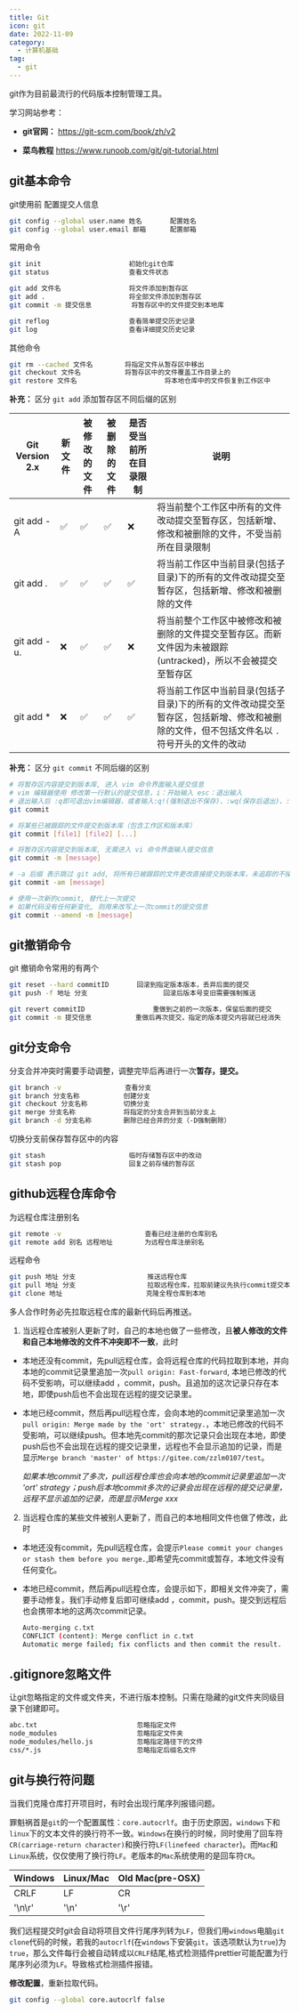 ```yaml
---
title: Git
icon: git
date: 2022-11-09
category:
  - 计算机基础
tag:
  - git
---
```


git作为目前最流行的代码版本控制管理工具。

学习网站参考：

- **git官网：** <https://git-scm.com/book/zh/v2>

- **菜鸟教程** <https://www.runoob.com/git/git-tutorial.html>

## git基本命令

git使用前 配置提交人信息

```bash
git config --global user.name 姓名       配置姓名
git config --global user.email 邮箱      配置邮箱
```

常用命令

```bash
git init                      初始化git仓库
git status                    查看文件状态

git add 文件名                	将文件添加到暂存区
git add .                     将全部文件添加到暂存区
git commit -m 提交信息     		将暂存区中的文件提交到本地库

git reflog                    查看简单提交历史记录
git log                       查看详细提交历史记录
```

其他命令

```bash
git rm --cached 文件名        将指定文件从暂存区中移出
git checkout 文件名           将暂存区中的文件覆盖工作目录上的
git restore 文件名						 将本地仓库中的文件恢复到工作区中
```





**补充：** 区分 `git add` 添加暂存区不同后缀的区别

| Git Version 2.x | 新文件 | 被修改的文件 | 被删除的文件 | 是否受当前所在目录限制 | 说明                                                         |
| --------------- | ------ | ------------ | ------------ | ---------------------- | ------------------------------------------------------------ |
| git add -A      | ✅      | ✅            | ✅            | ❌                      | 将当前整个工作区中所有的文件改动提交至暂存区，包括新增、修改和被删除的文件，不受当前所在目录限制 |
| git add .       | ✅      | ✅            | ✅            | ✅                      | 将当前工作区中当前目录(包括子目录)下的所有的文件改动提交至暂存区，包括新增、修改和被删除的文件 |
| git add -u.     | ❌      | ✅            | ✅            | ❌                      | 将当前整个工作区中被修改和被删除的文件提交至暂存区。而新文件因为未被跟踪(untracked)，所以不会被提交至暂存区 |
| git add *       | ❌      | ✅            | ✅            | ✅                      | 将当前工作区中当前目录(包括子目录)下的所有的文件改动提交至暂存区，包括新增、修改和被删除的文件，但不包括文件名以 `.` 符号开头的文件的改动 |



**补充：** 区分 `git commit` 不同后缀的区别

```bash
# 将暂存区内容提交到版本库, 进入 vim 命令界面输入提交信息
# vim 编辑器使用 修改第一行默认的提交信息，i：开始输入 esc：退出输入 
# 退出输入后 :q即可退出vim编辑器，或者输入:q!(强制退出不保存)、:wq(保存后退出)、:wq!(强制保存后退出)
git commit

# 将某些已被跟踪的文件提交到版本库（包含工作区和版本库）
git commit [file1] [file2] [...]

# 将暂存区内容提交到版本库, 无需进入 vi 命令界面输入提交信息
git commit -m [message]

# -a 后缀 表示跳过 git add, 将所有已被跟踪的文件更改直接提交到版本库，未追踪的不操作
git commit -am [message]

# 使用一次新的commit, 替代上一次提交
# 如果代码没有任何新变化, 则用来改写上一次commit的提交信息
git commit --amend -m [message]
```





## git撤销命令

git 撤销命令常用的有两个

```bash
git reset --hard commitID		回滚到指定版本版本，丢弃后面的提交
git push -f 地址 分支			 		回滚后版本号变旧需要强制推送

git revert commitID					重做到之前的一次版本，保留后面的提交
git commit -m 提交信息			 重做后再次提交，指定的版本提交内容就已经消失
```



## git分支命令

分支合并冲突时需要手动调整，调整完毕后再进行一次**暂存，提交。**

```bash
git branch -v                查看分支
git branch 分支名称           创建分支
git checkout 分支名称         切换分支
git merge 分支名称            将指定的分支合并到当前分支上
git branch -d 分支名称        删除已经合并的分支（-D强制删除）
```

切换分支前保存暂存区中的内容

```bash
git stash                     临时存储暂存区中的改动
git stash pop                 回复之前存储的暂存区
```



## github远程仓库命令

为远程仓库注册别名

```bash
git remote -v                     查看已经注册的仓库别名
git remote add 别名 远程地址        为远程仓库注册别名
```

远程命令

```bash
git push 地址 分支                  推送远程仓库
git pull 地址 分支                  拉取远程仓库，拉取前建议先执行commit提交本地库，再pull最新代码
git clone 地址                     克隆全程仓库到本地
```

多人合作时务必先拉取远程仓库的最新代码后再推送。



1. 当远程仓库被别人更新了时，自己的本地也做了一些修改，且**被人修改的文件和自己本地修改的文件不冲突即不一致**，此时

- 本地还没有commit，先pull远程仓库，会将远程仓库的代码拉取到本地，并向本地的commit记录里追加一次`pull origin: Fast-forward`, 本地已修改的代码不受影响，可以继续add ，commit，push。且追加的这次记录只存在本地，即使push后也不会出现在远程的提交记录里。

- 本地已经commit，然后再pull远程仓库，会向本地的commit记录里追加一次`pull origin: Merge made by the 'ort' strategy.`，本地已修改的代码不受影响，可以继续push。但本地先commit的那次记录只会出现在本地，即使push后也不会出现在远程的提交记录里，远程也不会显示追加的记录，而是显示`Merge branch 'master' of https://gitee.com/zzlm0107/test`。  

  *如果本地commit了多次，pull远程仓库也会向本地的commit记录里追加一次 'ort' strategy；push后本地commit多次的记录会出现在远程的提交记录里，远程不显示追加的记录，而是显示Merge xxx*

2. 当远程仓库的某些文件被别人更新了，而自己的本地相同文件也做了修改，此时

- 本地还没有commit，先pull远程仓库，会提示`Please commit your changes or stash them before you merge.`,即希望先commit或暂存，本地文件没有任何变化。

- 本地已经commit，然后再pull远程仓库，会提示如下，即相关文件冲突了，需要手动修复。我们手动修复后即可继续add ，commit，push。提交到远程后也会携带本地的这两次commit记录。

  ```bash
  Auto-merging c.txt
  CONFLICT (content): Merge conflict in c.txt
  Automatic merge failed; fix conflicts and then commit the result.
  ```

  



## .gitignore忽略文件

让git忽略指定的文件或文件夹，不进行版本控制。只需在隐藏的git文件夹同级目录下创建即可。

```bash
abc.txt							忽略指定文件
node_modules					忽略指定文件夹
node_modules/hello.js			忽略指定路径下的文件
css/*.js						忽略指定后缀名文件
```





## git与换行符问题

当我们克隆仓库打开项目时，有时会出现行尾序列报错问题。

罪魁祸首是`git`的一个配置属性：`core.autocrlf`。由于历史原因，`windows`下和`linux`下的文本文件的换行符不一致。`Windows`在换行的时候，同时使用了回车符`CR(carriage-return character)`和换行符`LF(linefeed character`)。而`Mac`和`Linux`系统，仅仅使用了换行符`LF`。老版本的`Mac`系统使用的是回车符`CR`。

| Windows | Linux/Mac | Old Mac(pre-OSX) |
| ------- | --------- | ---------------- |
| CRLF    | LF        | CR               |
| '\n\r'  | '\n'      | '\r'             |

我们远程提交时git会自动将项目文件行尾序列转为`LF`，但我们用`windows`电脑`git clone`代码的时候，若我的`autocrlf`(在`windows`下安装`git`，该选项默认为`true`)为`true`，那么文件每行会被自动转成以`CRLF`结尾,格式检测插件prettier可能配置为行尾序列必须为`LF`。导致格式检测插件报错。

**修改配置**，重新拉取代码。

```bash
git config --global core.autocrlf false
```

